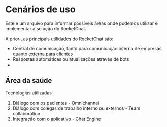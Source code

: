 # Cenários de uso

Este é um arquivo para informar possíveis áreas onde podemos utilizar e implementar a solução do RocketChat.

A priori, as principais utilidades do RocketChat são:

- Central de comunicação, tanto para comunicação interna de empresas quanto externa para clientes
- Respostas automáticas ou atualizações através de bots
- 

## Área da saúde

Tecnologias utilizadas

1. Diálogo com os pacientes - Omnichannel
2. Diálogo com colegas de trabalho interno ou externos - Team collaboration
3. Integração com o aplicativo - Chat Engine
<!--stackedit_data:
eyJoaXN0b3J5IjpbLTgwMzcwMzk2MywtNDA0ODQ1Mzk3LDkzND
ExODg4NywxMDU4MTMyNTA0XX0=
-->